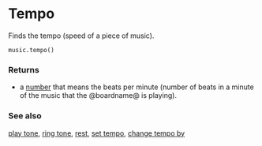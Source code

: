 # Tempo

Finds the tempo (speed of a piece of music).

```sig
music.tempo()
```

### Returns

* a [number](/reference/types/number) that means the beats per minute (number of
  beats in a minute of the music that the @boardname@ is playing).

### See also

[play tone](/reference/music/play-tone), [ring tone](/reference/music/ring-tone), [rest](/reference/music/rest), [set tempo](/reference/music/set-tempo), [change tempo by](/reference/music/change-tempo-by)

